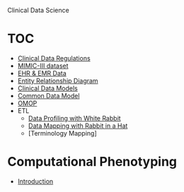 
Clinical Data Science

# TOC

- [Clinical Data Regulations](docs/clincialdataregulations.md)
- [MIMIC-III dataset](docs/mimic3.md)
- [EHR & EMR Data](docs/ehremr.md)
- [Entity Relationship Diagram](docs/erds.md)
- [Clinical Data Models](docs/cdm.md)
- [Common Data Model](docs/cdms.md)
- [OMOP](docs/omop.md)
- ETL
  - [Data Profiling with White Rabbit](docs/wr.md)
  - [Data Mapping with Rabbit in a Hat](http://www.ohdsi.org/web/wiki/doku.php?id=documentation:software:whiterabbit)
  - [Terminology Mapping]


# Computational Phenotyping
- [Introduction](docs/introcp.md)
